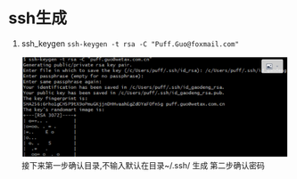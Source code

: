 # ssh生成
1. ssh_keygen
    ```ssh-keygen -t rsa -C "Puff.Guo@foxmail.com"```

    ![ssh生成](../../image/tool/git/create_ssh.png)    
    接下来第一步确认目录,不输入默认在目录~/.ssh/ 生成
    第二步确认密码